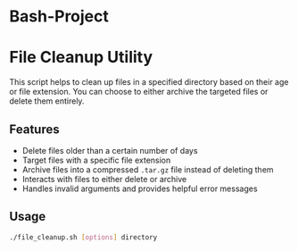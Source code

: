 # Bash-Project
# File Cleanup Utility

This script helps to clean up files in a specified directory based on their age or file extension. You can choose to either archive the targeted files or delete them entirely.

## Features
- Delete files older than a certain number of days
- Target files with a specific file extension
- Archive files into a compressed `.tar.gz` file instead of deleting them
- Interacts with files to either delete or archive
- Handles invalid arguments and provides helpful error messages

## Usage

```bash
./file_cleanup.sh [options] directory


